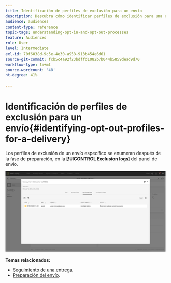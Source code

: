 ```yaml
---
title: Identificación de perfiles de exclusión para un envío
description: Descubra cómo identificar perfiles de exclusión para una entrega.
audience: audiences
content-type: reference
topic-tags: understanding-opt-in-and-opt-out-processes
feature: Audiences
role: User
level: Intermediate
exl-id: 70f6038d-9c5e-4e30-a958-913b454e6d61
source-git-commit: fcb5c4a92f23bdffd1082b7b044b5859dead9d70
workflow-type: tm+mt
source-wordcount: '48'
ht-degree: 41%

---
```


# Identificación de perfiles de exclusión para un envío{#identifying-opt-out-profiles-for-a-delivery}

Los perfiles de exclusión de un envío específico se enumeran después de la fase de preparación, en la **[!UICONTROL Exclusion logs]** del panel de envío.

![](assets/exclusion_blocklisting.png)

**Temas relacionados:**

* [Seguimiento de una entrega](../../sending/using/monitoring-a-delivery.md#exclusion-logs).
* [Preparación del envío](../../sending/using/preparing-the-send.md).
